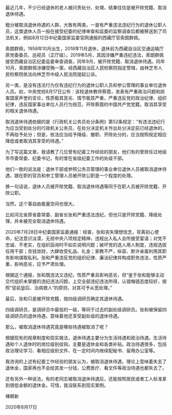 最近几年，不少已经退休的老人被问责处分、处理，结果往往是被开除党籍、取消退休待遇。

粗分被取消退休待遇的人群，大致有两类。一是有严重违法违纪行为的退休公职人员，这类退休人员一般在接受纪委的纪律审查和监委的监察调查后都被移送到了司法机关，例如8月12日中纪委国家监委官网通报的西藏厅官索朗群佩。

索朗群佩，1958年10月出生，2018年11月退休，退休前为西藏自治区交通运输厅原党委委员、巡视员（正厅级）。2019年5月，其因涉嫌严重违纪违法，索朗群佩接受西藏自治区纪委监委审查调查。同年9月，被开除党籍、取消退休待遇。同年10月，索朗群佩涉嫌受贿一案，经西藏自治区人民检察院指定管辖，由林芝市人民检察院依法向林芝市中级人民法院提起公诉。

另一类，是没有违法行为仅有违纪行为的退休公职人员和参公管理的事业单位退休人员。如，中央党校8月17日公布：该校退休教师蔡霞，发表有严重政治问题和损害国家声誉的言论，性质极其恶劣、情节极其严重，严重违反党的政治纪律、组织纪律，违反国家事业单位人员行为规范，开除蔡霞的中国共产党党籍，取消其享受的相关退休待遇。

取消退休待遇依据的是《行政机关公务员处分条例》第52条规定：&#8221;有违法违纪行为应当受到处分的行政机关公务员，在处分决定机关作出处分决定前已经退休的，不再给予处分；但是，依法应当给予降级、撤职、开除处分的，应当按照规定相应降低或者取消其享受的待遇。&#8221;

为了写这篇文章，我请教了几位曾有纪委工作经验的朋友，他们有的曾担任过地级市市委常委、纪委书记，有的曾在省级纪委工作的处级干部。

他们一致的说法是：退休干部或参照公务员管理的事业单位退休人员被取消退休待遇，跟在职的官员和参工管理人员被开除公职是一个程度的处理。

换一句话说，退休人员被开除党籍、取消退休待遇等同于在职人员被开除党籍、开除公职。

当然，这个事自由裁量空间也很大。

比如河北省原省委常委、副省长张和严重违法违纪，但也只是开除党籍、降级处理，并未被完全取消退休待遇。 

2020年7月28日中纪委国家监委通报：经查，张和丧失理想信念，背离初心使命，纪法意识淡漠，无视中央八项规定精神，违规出入私人会所接受宴请；对党不忠诚、不老实，在组织函询时不如实说明问题；破坏党的选人用人制度，违规选拔任用干部；贪钱敛财，大肆收受礼品、礼金；家教不严，纵容、默许亲属利用其职务影响谋取私利。张和严重违反党的组织纪律、廉洁纪律并构成职务违法，性质严重，影响恶劣，应予严肃处理。

根据这个通报，张和既违法又违纪，性质严重且影响恶劣，但“鉴于张和能够主动交代组织未掌握的违纪违法问题，上交全部违纪违法所得，认错悔错态度较好，按照“惩前毖后、治病救人”的原则，对其可予从宽处理。”

最后，张和只是被开除党籍，按四级调研员确定其退休待遇。

四级调研员，是调研员中最低的一级，等同于过去的副处级调研员。张和被保留四级调研员的退休待遇，意味着他还享受副处级的退休待遇。

那么，被取消退休待遇究竟是哪些待遇被取消了呢？

根据现有的规章制度和现实做法，退休待遇主要分为生活待遇和政治待遇。生活待遇和个人退休时的岗位级别挂钩，主要是退休金和各类补贴。政治待遇很多，包括政治理论学习、看相应级别文件、在一定时间内继续配秘书、留用办公室等。

我咨询的上述有纪委工作经验的朋友认为，被取消退休待遇，理论上意味着失去了退休金，国家再也不会给其发一分钱，公费医疗、看文件等政治待遇也都失去了。

还有另外一种说法，有的老同志被取消退休待遇后，还能按照居民或者工人标准拿到很低金额的退休金。可惜，我没联系到现实案例。

褚朝新

2020年8月17日


